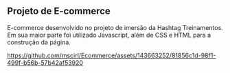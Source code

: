 <h2> Projeto de E-commerce </h2>

<p>
  E-commerce desenvolvido no projeto de imersão da Hashtag Treinamentos.
  <br>
Em sua maior parte foi utilizado Javascript, além de CSS e HTML para a construção da página.
</p>

https://github.com/mscirl/Ecommerce/assets/143663252/81856c1d-98f1-499f-b56b-57b42af53920

